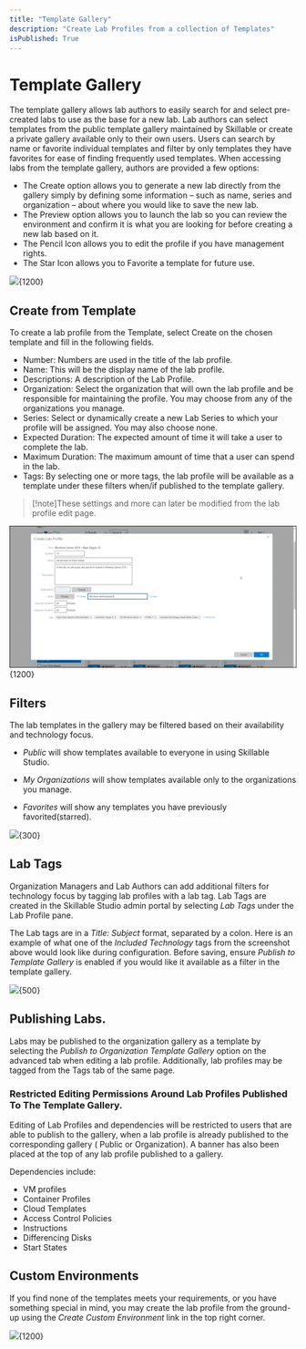```yaml
---
title: "Template Gallery"
description: "Create Lab Profiles from a collection of Templates"
isPublished: True
---
```


# Template Gallery

The template gallery allows lab authors to easily search for and select pre-created labs to use as the base for a new lab. Lab authors can select templates from the public template gallery maintained by Skillable or create a private gallery available only to their own users. Users can search by name or favorite individual templates and filter by only templates they have favorites for ease of finding frequently used templates. When accessing labs from the template gallery, authors are provided a few options:

 - The Create option allows you to generate a new lab directly from the gallery simply by defining some information – such as name, series and organization – about where you would like to save the new lab.
 - The Preview option allows you to launch the lab so you can review the environment and confirm it is what you are looking for before creating a new lab based on it.
 - The Pencil Icon allows you to edit the profile if you have management rights.
 - The Star Icon allows you to Favorite a template for future use.

![](images/template-gallery.png){1200}

## Create from Template

To create a lab profile from the Template, select Create on the chosen template and fill in the following fields.

- Number: Numbers are used in the title of the lab profile.
- Name: This will be the display name of the lab profile.
- Descriptions: A description of the Lab Profile.
- Organization:  Select the organization that will own the lab profile and be responsible for maintaining the profile. You may choose from any of the organizations you manage.
- Series: Select or dynamically create a new Lab Series to which your profile will be assigned. You may also choose none.
- Expected Duration: The expected amount of time it will take a user to complete the lab.
- Maximum Duration: The maximum amount of time that a user can spend in the lab.
- Tags: By selecting one or more tags, the lab profile will be available as a template under these filters when/if published to the template gallery. 

> [!note]These settings and more can later be modified from the lab profile edit page. 

![](images/template-gallery-create-profile.png){1200}

## Filters

The lab templates in the gallery may be filtered based on their availability and technology focus.

- *Public* will show templates available to everyone in using Skillable Studio.

- *My Organizations* will show templates available only to the organizations you manage.

- *Favorites* will show any templates you have previously favorited(starred).

![](images/template-gallery-filters.png){300}

## Lab Tags

Organization Managers and Lab Authors can add additional filters for technology focus by tagging lab profiles with a lab tag. Lab Tags are created in the Skillable Studio admin portal by selecting *Lab Tags* under the Lab Profile pane. 

The Lab tags are in a *Title: Subject* format, separated by a colon.
Here is an example of what one of the *Included Technology* tags from the screenshot above would look like during configuration. Before saving, ensure *Publish to Template Gallery* is enabled if you would like it available as a filter in the template gallery.


![](images/template-gallery-lab-tags.png){500}

## Publishing Labs.

Labs may be published to the organization gallery as a template by selecting the *Publish to Organization Template Gallery* option on the advanced tab when editing a lab profile. Additionally, lab profiles may be tagged from the Tags tab of the same page.

### Restricted Editing Permissions Around Lab Profiles Published To The Template Gallery.
Editing of Lab Profiles and dependencies will be restricted to users that are able to publish to the gallery, when a lab profile is already published to the corresponding gallery ( Public or Organization). A banner has also been placed at the top of any lab profile published to a gallery. 

Dependencies include:
- VM profiles 
- Container Profiles 
- Cloud Templates 
- Access Control Policies 
- Instructions 
- Differencing Disks 
- Start States

## Custom Environments

If you find none of the templates meets your requirements, or you have something special in mind, you may create the lab profile from the ground-up using the *Create Custom Environment* link in the top right corner.

![](images/template-gallery-to-legacy.png){1200}
